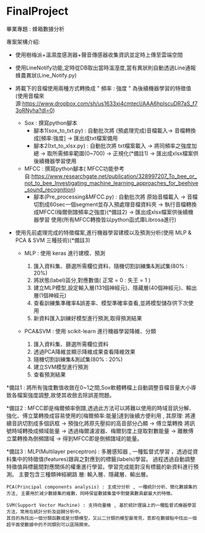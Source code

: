 # FinalProject
畢業專題 : 蜂箱數據分析

專案架構介紹:

- 使用樹梅派+溫濕度感測器+聲音傳感器收集資訊並定時上傳至雲端空間

- 使用LineNotify功能,定時從DB取出當時溫溼度,當有異狀則自動透過Line通報蜂農異狀(Line_Notify.py)

- 將載下的音檔使用兩種方式轉換成 " 頻率 : 強度 " 為後續機器學習的特徵值 
(使用音檔來源:https://www.dropbox.com/sh/us1633xi4cmtecl/AAA6hplscuDR7aS_f73oRNyha?dl=0)
    - Sox : 撰寫python腳本 
        - 腳本1(sox_to_txt.py) : 自動批次將 (預處理完成)音檔載入-> 音檔轉換成[頻率:強度] -> 匯出成txt檔案備用
        - 腳本2(txt_to_xlsx.py) : 自動批次將 txt檔案載入 -> 將同頻率之強度加總 -> 取所需頻率範圍(0~700) -> 正規化(*備註1) -> 匯出成xlsx檔案供後續機器學習使用
    - MFCC : 撰寫python腳本( MFCC功能參考自:https://www.researchgate.net/publication/328997207_To_bee_or_not_to_bee_Investigating_machine_learning_approaches_for_beehive_sound_recognition)
        - 腳本(Pre_processing&MFCC.py) : 自動批次將 原始音檔載入 -> 音檔切割成60sec一個segment並存入預處理音檔資料夾 ->  執行音檔轉換成MFCC(梅爾倒譜頻率之強度)(*備註2) -> 匯出成xlsx檔案供後續機器學習
          使用(所有MFCC轉換皆以python函式庫Librosa進行)

- 使用先前處理完成的特徵檔案,進行機器學習建模以及預測分析(使用 MLP & PCA & SVM 三種技術)(*備註3)
    - MLP : 使用 keras 進行建模、預測
        1. 匯入資料集、篩選所需欄位資料、隨機切割訓練集&測試集(80% : 20%)
        2. 將狀態(label)區分,對應數值( 正常 = 0 : 失王 = 1 )
        3. 建立MLP模型,設定輸入層(131個神經元)、隱藏層(40個神經元)、輸出層(1個神經元)
        4. 查看訓練集準確率&誤差率、模型準確率查看,並將模型儲存供下次使用
        5. 新資料匯入訓練好模型進行預測,取得預測結果
      
    - PCA&SVM : 使用 scikit-learn 進行機器學習降維、分類
        1. 匯入資料集、篩選所需欄位資料
        2. 透過PCA降維並顯示降維成果查看降維效果
        3. 隨機切割訓練集&測試集(80% : 20%)
        4. 建立SVM模型進行預測
        5. 查看預測結果


*備註1 : 
    將所有強度數值收斂在0~1之間,Sox軟體轉檔上自動調整音檔音量大小導致各檔案強度調整,故使其收斂去除誤差問題。
    
*備註2 : 
    MFCC即是梅爾頻率倒譜,透過此方法可以將難以使用的時域音訊分解、強化、傅立葉轉換成容易使用的[梅爾頻率:能量]達到後續方便利用 , 其原理: 將連續音訊切割成多個訊框 -> 預強化將原先壓抑的高音部分凸顯 -> 傅立葉轉換
將訊號時域轉換成頻域能量 -> 透過梅爾濾波器、梅爾刻度上提取對數能量 -> 離散傅立葉轉換為倒頻譜域 -> 得到MFCC即是倒頻譜域的能量。

*備註3 : 
    MLP(Multilayer perceptron) : 多層感知器 , 一種監督式學習 ，透過從資料集中的特徵值(features)跟與之對應到的標籤(labels)學習。
        過程透過自動調整特徵值與標籤間對應關係的權重進行學習。學習完成能對沒有標籤的新資料進行預測。
        主要包含三種類神經網路 層: 輸入層、隱藏層、輸出層。 
    
    PCA(Principal components analysis) : 主成分分析 , 一種統計分析、簡化數據集的方法, 主要用於減少數據集的維數，同時保留數據集當中對變異數貢獻最大的特徵。
    
    SVM(Support Vector Machine) : 支持向量機 , 基於統計理論上的一種監督式機器學習方法，常用在統計分析及迴歸分析中。
    其目的為找出一個分類函數或是分類模型，又以二分類的模型最常見，意即在數據點中找出一個超平面使數據中的不同類別可以區隔開來。
    
    
